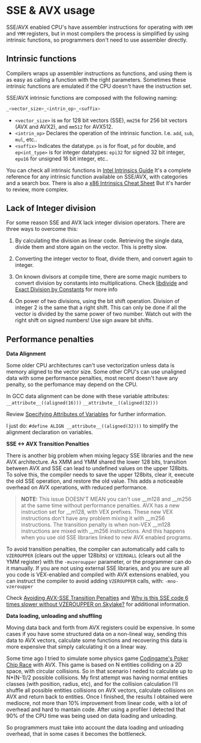 # SSE & AVX usage

SSE/AVX enabled CPU's have assembler instructions for operating with `XMM` and `YMM` registers, but in most compilers the process is simplified by using intrinsic functions, so programmers don't need to use assembler directly.

## Intrinsic functions

Compilers wraps up assembler instructions as functions, and using them is as easy as calling a function with the right parameters. Sometimes these intrinsic functions are emulated if the CPU doesn't have the instruction set.

SSE/AVX intrinsic functions are composed with the following naming:

 ```cpp
 _<vector_size>_<intrin_op>_<suffix>
 ```
 
- `<vector_size>` is `mm` for 128 bit vectors (SSE), `mm256` for 256 bit vectors (AVX and AVX2), and `mm512` for AVX512.
- `<intrin_op>` Declares the operation of the intrinsic function. I.e. `add`, `sub`, `mul`, etc..
- `<suffix>` Indicates the datatype. `ps` is for float, `pd` for double, and `ep<int_type>` is for  integer datatypes: `epi32` for signed 32 bit integer, `epu16` for unsigned 16 bit integer, etc..

You can check all intrinsic functions in [Intel Intrinsics Guide](https://software.intel.com/sites/landingpage/IntrinsicsGuide)
It's a complete reference for any intrinsic function available on SSE/AVX, with categories and a search box.
There is also a [x86 Intrinsics Cheat Sheet](https://db.in.tum.de/~finis/x86-intrin-cheatsheet-v2.2.pdf?lang=en)
But it's harder to review, more complex.

## Lack of Integer division

For some reason SSE and AVX lack integer division operators. There are three ways to overcome this:

1. By calculating the division as linear code. Retrieving the single data, divide them and store again on the vector. This is pretty slow.

2. Converting the integer vector to float, divide them, and convert again to integer.

3. On known divisors at compile time, there are some magic numbers to convert division by constants into multiplications. Check [libdivide](https://libdivide.com/) and [Exact Division by Constants](http://www.icodeguru.com/Embedded/Hacker's-Delight/077.htm) for more info

4. On power of two divisions, using the bit shift operation. Division of integer 2 is the same that a right shift. This can only be done if all the vector is divided by the same power of two number. Watch out with the right shift on signed numbers! Use sign aware bit shifts.

## Performance penalties

**Data Alignment**

Some older CPU architectures can't use vectorization unless data is memory aligned to the vector size. Some other CPU's can use unaligned data with some performance penalties, most recent doesn't have any penalty, so the perfomance may depend on the CPU.

In GCC data alignment can be done with these variable attributes:
 `__attribute__((aligned(16)))`
 `__attribute__((aligned(32)))`

Review [Specifying Attributes of Variables](https://gcc.gnu.org/onlinedocs/gcc-3.2/gcc/Variable-Attributes.html) for further information.

I just do: `#define ALIGN __attribute__((aligned(32)))` to simplify the alignment declaration on variables. 
 
**SSE <-> AVX Transition Penalties**

There is another big problem when mixing legacy SSE libraries and the new AVX architecture. As XMM and YMM shared the lower 128 bits, transition between AVX and SSE can lead to undefined values on the upper 128bits. To solve this, the compiler needs to save the upper 128bits, clear it, execute the old SSE operation, and restore the old value. This adds a noticeable overhead on AVX operations, with reduced performance.

>**NOTE:** This issue DOESN'T MEAN you can't use \_\_m128 and \_\_m256 at the same time without performance penalties. AVX has a new instruction set for \_\_m128, with VEX prefixes. These new VEX instructions don't have any problem mixing it with \_\_m256 instructions. The transition penalty is when non-VEX \_\_m128 instructions are mixed with \_\_m256 instructions. And this happens when you use old SSE libraries linked to new AVX enabled programs.

To avoid transition penalties, the compiler can automatically add calls to `VZEROUPPER` (clears out the upper 128bits) or `VZEROALL` (clears out all the YMM register) with the `-mvzeroupper` parameter, or the programmer can do it manually. If you are not using external SSE libraries, and you are sure all you code is VEX-enabled and compiled with AVX extensions enabled, you can instruct the compiler to avoid adding `VZEROUPPER` calls, with: `-mno-vzeroupper`

Check [Avoiding AVX-SSE Transition Penalties](https://software.intel.com/en-us/articles/avoiding-avx-sse-transition-penalties) and [Why is this SSE code 6 times slower without VZEROUPPER on Skylake?](https://stackoverflow.com/questions/41303780/why-is-this-sse-code-6-times-slower-without-vzeroupper-on-skylake) for additional information.

**Data loading, unloading and shuffling**

Moving data back and forth from AVX registers could be expensive. In some cases if you have some structured data on a non-lineal way, sending this data to AVX vectors, calculate some functions and recovering this data is more expensive that simply calculating it on a linear way.

Some time ago I tried to simulate some physics game [Codingame's Poker Chip Race](https://www.codingame.com/multiplayer/bot-programming/poker-chip-race) with AVX. This game is based on N entities colliding on a 2D space, with circular collisions. So in that scenario I neded to calculate up to N*(N-1)/2 possible collisions. My first attempt was having normal entities classes (with position, radius, etc), and for the collision calculation I'll shuffle all possible entities collisions on AVX vectors, calculate collisions on AVX and return back to entities. Once I finished, the results I obtained were mediocre, not more than 10% improvement from linear code, with a lot of overhead and hard to mantain code.  After using a profiler I detected that 90% of the CPU time was being used on data loading and unloading. 

So programmers must take into account the data loading and unloading overhead, that in some cases it becomes the bottleneck.
